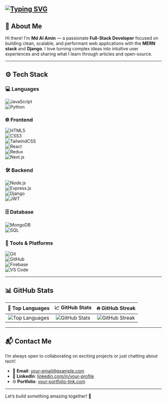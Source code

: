 [![Typing SVG](https://readme-typing-svg.demolab.com/?lines=Learning+Web+Development;Always+Learning+New+things)](https://git.io/typing-svg)
---

## 👋 About Me

Hi there! I'm **Md Al Amin** — a passionate **Full-Stack Developer** focused on building clean, scalable, and performant web applications with the **MERN stack** and **Django**. I love turning complex ideas into intuitive user experiences and sharing what I learn through articles and open-source.

---

## ⚙️ Tech Stack

### 💻 Languages  
![JavaScript](https://img.shields.io/badge/-JavaScript-333333?style=flat&logo=javascript)  
![Python](https://img.shields.io/badge/-Python-333333?style=flat&logo=python)

### 🌐 Frontend  
![HTML5](https://img.shields.io/badge/-HTML5-333333?style=flat&logo=html5)  
![CSS3](https://img.shields.io/badge/-CSS3-333333?style=flat&logo=css3)  
![TailwindCSS](https://img.shields.io/badge/-TailwindCSS-333333?style=flat&logo=tailwindcss)  
![React](https://img.shields.io/badge/-React-333333?style=flat&logo=react)  
![Redux](https://img.shields.io/badge/-Redux-333333?style=flat&logo=redux)  
![Next.js](https://img.shields.io/badge/-Next.js-333333?style=flat&logo=next.js)

### 🛠 Backend  
![Node.js](https://img.shields.io/badge/-Node.js-333333?style=flat&logo=node.js)  
![Express.js](https://img.shields.io/badge/-Express.js-333333?style=flat&logo=express)  
![Django](https://img.shields.io/badge/-Django-333333?style=flat&logo=django)  
![JWT](https://img.shields.io/badge/-JWT-333333?style=flat&logo=json-web-tokens)

### 🗄️ Database  
![MongoDB](https://img.shields.io/badge/-MongoDB-333333?style=flat&logo=mongodb)  
![SQL](https://img.shields.io/badge/-SQL-333333?style=flat&logo=postgresql)

### 🧰 Tools & Platforms  
![Git](https://img.shields.io/badge/-Git-333333?style=flat&logo=git)  
![GitHub](https://img.shields.io/badge/-GitHub-333333?style=flat&logo=github)  
![Firebase](https://img.shields.io/badge/-Firebase-333333?style=flat&logo=firebase)  
![VS Code](https://img.shields.io/badge/-VS%20Code-333333?style=flat&logo=visual-studio-code)

---

## 📊 GitHub Stats

| 📌 Top Languages | 📈 GitHub Stats | 🔥 GitHub Streak |
|:---:|:---:|:---:|
| ![Top Languages](https://github-readme-stats.vercel.app/api/top-langs/?username=alamin360&theme=transparent&hide_border=true&layout=compact) | ![GitHub Stats](https://github-readme-stats.vercel.app/api?username=alamin360&theme=transparent&hide_border=true&show_icons=true) | ![GitHub Streak](https://github-readme-streak-stats.herokuapp.com?user=alamin360&theme=transparent&hide_border=true) |

---

## 📬 Contact Me

I’m always open to collaborating on exciting projects or just chatting about tech!

- 📧 **Email**: [your-email@example.com](mailto:mdalaminweb.1@gmail.com)  
- 💼 **LinkedIn**: [linkedin.com/in/your-profile](https://www.linkedin.com/in/md-alamin-459253275?utm_source=share&utm_campaign=share_via&utm_content=profile&utm_medium=android_app)  
- 🌐 **Portfolio**: [your-portfolio-link.com]()

---

Let’s build something amazing together! 🚀

<!---
Al-AminWeb/Al-AminWeb is a ✨ special ✨ repository because its `README.md` (this file) appears on your GitHub profile.
You can click the Preview link to take a look at your changes.
--->
